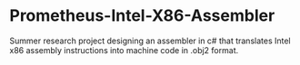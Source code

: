 # Prometheus-Intel-X86-Assembler
Summer research project designing an assembler in c# that translates Intel x86 assembly instructions into machine code in .obj2 format.
